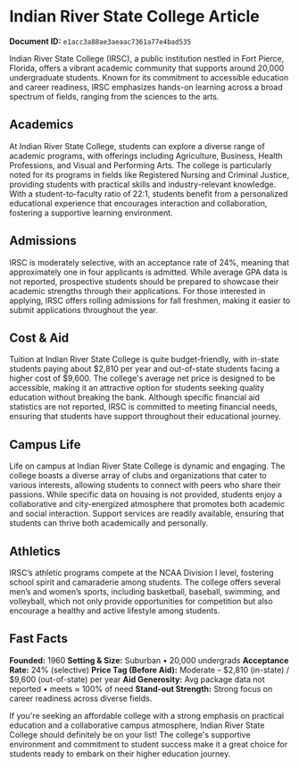 # Indian River State College Article

**Document ID:** `e1acc3a88ae3aeaac7361a77e4bad535`

Indian River State College (IRSC), a public institution nestled in Fort Pierce, Florida, offers a vibrant academic community that supports around 20,000 undergraduate students. Known for its commitment to accessible education and career readiness, IRSC emphasizes hands-on learning across a broad spectrum of fields, ranging from the sciences to the arts.

## Academics
At Indian River State College, students can explore a diverse range of academic programs, with offerings including Agriculture, Business, Health Professions, and Visual and Performing Arts. The college is particularly noted for its programs in fields like Registered Nursing and Criminal Justice, providing students with practical skills and industry-relevant knowledge. With a student-to-faculty ratio of 22:1, students benefit from a personalized educational experience that encourages interaction and collaboration, fostering a supportive learning environment.

## Admissions
IRSC is moderately selective, with an acceptance rate of 24%, meaning that approximately one in four applicants is admitted. While average GPA data is not reported, prospective students should be prepared to showcase their academic strengths through their applications. For those interested in applying, IRSC offers rolling admissions for fall freshmen, making it easier to submit applications throughout the year.

## Cost & Aid
Tuition at Indian River State College is quite budget-friendly, with in-state students paying about $2,810 per year and out-of-state students facing a higher cost of $9,600. The college's average net price is designed to be accessible, making it an attractive option for students seeking quality education without breaking the bank. Although specific financial aid statistics are not reported, IRSC is committed to meeting financial needs, ensuring that students have support throughout their educational journey.

## Campus Life
Life on campus at Indian River State College is dynamic and engaging. The college boasts a diverse array of clubs and organizations that cater to various interests, allowing students to connect with peers who share their passions. While specific data on housing is not provided, students enjoy a collaborative and city-energized atmosphere that promotes both academic and social interaction. Support services are readily available, ensuring that students can thrive both academically and personally.

## Athletics
IRSC’s athletic programs compete at the NCAA Division I level, fostering school spirit and camaraderie among students. The college offers several men’s and women’s sports, including basketball, baseball, swimming, and volleyball, which not only provide opportunities for competition but also encourage a healthy and active lifestyle among students.

## Fast Facts
**Founded:** 1960
**Setting & Size:** Suburban • 20,000 undergrads
**Acceptance Rate:** 24% (selective)
**Price Tag (Before Aid):** Moderate – $2,810 (in-state) / $9,600 (out-of-state) per year
**Aid Generosity:** Avg package data not reported • meets ≈ 100% of need
**Stand-out Strength:** Strong focus on career readiness across diverse fields.

If you're seeking an affordable college with a strong emphasis on practical education and a collaborative campus atmosphere, Indian River State College should definitely be on your list! The college's supportive environment and commitment to student success make it a great choice for students ready to embark on their higher education journey.
